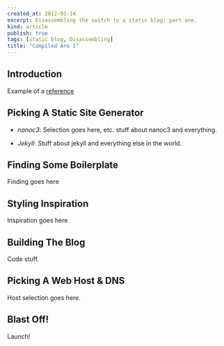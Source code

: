 ```yaml
---
created_at: 2012-01-14
excerpt: Disassembling the switch to a static blog; part one.
kind: article
publish: true
tags: [static blog, Disassembling]
title: "Compiled Are I"
---
```


Introduction
------------

Example of a [reference][0]

[0]: tom.preston-werner.com/2008/11/17/blogging-like-a-hacker.html


Picking A Static Site Generator
-------------------------------

* *nanoc3*: Selection goes here, etc.
  stuff about nanoc3 and everything.

* *Jekyll*: Stuff about jekyll and
  everything else in the world.

Finding Some Boilerplate
------------------------

Finding goes here

Styling Inspiration
-------------------

Inspiration goes here

Building The Blog
-----------------

Code stuff.

Picking A Web Host & DNS
------------------------

Host selection goes here.

Blast Off!
----------

Launch!

